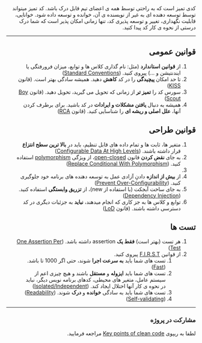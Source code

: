 <div dir="rtl">
کدی تمیز است که به راحتی توسط همه ی اعضای تیم قابل درک باشد. کد تمیز میتواند توسط توسعه دهنده ای به غیر از نویسنده ی آن، خوانده و توسعه داده شود. خوانایی، قابلیت نگهداری، تغییر و توسعه پذیری کد، تنها زمانی امکان پذیر است که شما درک درستی از نحوه ی کار کد پیدا کنید.

_____________________________________

## قوانین عمومی

1. از **قوانین استاندارد** (مثل: نام گذاری کلاس ها و توابع، میزان فرورفتگی یا ایندنتیشن و ...) پیروی کنید. ([Standard Conventions][Standard Conventions])
2. تا حد امکان **پیچیدگی** را در کد **کاهش** دهید. همیشه سادگی بهتر است. (قانون [KISS][KISS])
3. سورس کد را **تمیز تر** از زمانی که تحویل می گیرید، تحویل دهید. (قانون [Boy Scout][Boy Scout])
4. همیشه به دنبال **یافتن مشکلات و ایرادات** در کد باشید. برای برطرف کردن آنها، **علل اصلی و ریشه ای** را شناسایی کنید. (قانون [RCA][RCA])

## قوانین طراحی

1. متغیر ها، ثابت ها و تمام داده های قابل تنظیم، باید در **بالا ترین سطح انتزاع** قرار داشته باشند. ([Configurable Data At High Levels][Configurable Data At High Levels])
2. به جای **نقض کردن** قانون [open-closed][open-closed]، از ویژگی [polymorphism][polymorphism] استفاده کنید. ([Replace Conditional With Polymorphism][Replace Conditional With Polymorphism])
3.
4. از **بیش از اندازه** دادنِ آزادی عمل به توسعه دهنده های برنامه خود جلوگیری کنید. ([Prevent Over-Configurability][Prevent Over-Configurability])
5. به جای ساخت آبجکت (با استفاده از new)، از **تزریق وابستگی** استفاده کنید. ([Dependency Injection][Dependency Injection])
6. توابع و کلاس ها به جز کاری که انجام میدهند، **نباید** به جزئیات دیگری در کد دسترسی داشته باشند. (قانون [LoD][LoD])

## تست ها

1. هر تست (بهتر است) **فقط یک** assertion داشته باشد. ([One Assertion Per Test][One Assertion Per Test])
2. از قوانین [F.I.R.S.T][F.I.R.S.T] پیروی کنید.
   1. تست های شما باید **به سرعت اجرا** شوند، حتی اگر 1000 تا باشد. ([Fast][Fast])
   2. تست های شما باید **ایزوله** و **مستقل** باشند و هیچ چیزی اعم از سیستم عامل، متغیر های محیطی، کدهای برنامه نویس دیگر، نباید در نحوه ی کار آنها اختلال ایجاد کند. ([Isolated/Independent][Isolated/Independent])
   3. تست های شما باید به سادگی **خوانده** و **درک** شوند. ([Readability][Readability])
   4. ([Self-validating][Self-validating])

---

### مشارکت در پروژه

لطفا به ریپوی [Key points of clean code][Key points of clean code] مراجعه فرمایید.
</div>

[//]: # (قوانین عمومی)
[Standard Conventions]:https://www.google.com/search?q=standard+conventions+in+programming&client=firefox-b-d&sca_esv=600337699&bih=1247&biw=2560&hl=en&sxsrf=ACQVn09-2K8ClqJuqNYYCMM7cHuiX7oi7g%3A1705905381441&ei=5QyuZcjGGrmSkdUPkuOIqAc&ved=0ahUKEwiIzZ_isPCDAxU5SaQEHZIxAnUQ4dUDCBA&uact=5&oq=standard+conventions+in+programming&gs_lp=Egxnd3Mtd2l6LXNlcnAiI3N0YW5kYXJkIGNvbnZlbnRpb25zIGluIHByb2dyYW1taW5nMgcQIxiwAxgnMgoQABhHGNYEGLADMgoQABhHGNYEGLADMgoQABhHGNYEGLADMgoQABhHGNYEGLADMgoQABhHGNYEGLADMgoQABhHGNYEGLADMgoQABhHGNYEGLADMgoQABhHGNYEGLADSN0cUNobWNobcAJ4AZABAJgBAKABAKoBALgBA8gBAPgBAeIDBBgAIEGIBgGQBgk&sclient=gws-wiz-serp
[KISS]:https://www.google.com/search?client=firefox-b-d&sca_esv=600337699&sxsrf=ACQVn0-f1COpOvs7Bsqh0sedjHE1IlpiAg:1705904803111&q=KISS+principle+in+programming&spell=1&sa=X&ved=2ahUKEwi4mb3OrvCDAxV_SKQEHfoRBX0QirwEKAB6BAgOEAI&biw=2560&bih=1287&dpr=1.5
[Boy Scout]:https://www.google.com/search?client=firefox-b-d&q=Boy+scout+principle
[RCA]:https://www.google.com/search?q=RCA+principle+in+programming&source=lmns&bih=1287&biw=1110&client=firefox-b-d&hl=en&sa=X&ved=2ahUKEwi-iJi7sPCDAxX1caQEHQesCC4Q0pQJKAB6BAgBEAI

[//]: # (قوانین طراحی)
[Configurable Data At High Levels]:https://www.google.com/search?q=Keep+Configurable+Data+At+High+Levels&client=firefox-b-d&sca_esv=5c40852b81bce253&sxsrf=ACQVn080Vtmpoaci5xNevh2PdaAOilZKjA%3A1706983826718&ei=koG-Ze-9K7mpi-gP8vangAg&ved=0ahUKEwjvzoOl4o-EAxW51AIHHXL7CYAQ4dUDCBA&oq=Keep+Configurable+Data+At+High+Levels&gs_lp=Egxnd3Mtd2l6LXNlcnAiJUtlZXAgQ29uZmlndXJhYmxlIERhdGEgQXQgSGlnaCBMZXZlbHMyBBAjGCcyBBAjGCcyBBAjGCcyBRAAGIAEMgYQABgWGB4yCxAAGIAEGIoFGIYDMgsQABiABBiKBRiGA0itNlD_BViSCXACeAGQAQCYAa8DoAHcBaoBBTMtMS4xuAEMyAEA-AEBwgIKEAAYRxjWBBiwA-IDBBgAIEGIBgGQBgQ&sclient=gws-wiz-serp
[open-closed]:https://www.google.com/search?q=open-closed+principle&source=lmns&bih=1183&biw=1151&client=firefox-b-d&hl=en&sa=X&ved=2ahUKEwjoj8LT9Y-EAxUYTKQEHSZjA-kQ0pQJKAB6BAgBEAI
[polymorphism]:https://www.google.com/search?q=polymorphism+software+engineering&client=firefox-b-d&sca_esv=c3f7936c6fd1a8dc&bih=1184&biw=2304&hl=en&sxsrf=ACQVn08cxYv5fgd7CjYxBMJJ8S2orIyZCQ%3A1706989062014&ei=Bpa-Ze8_0KaL6A-JuYWACQ&oq=polymorphism+s&gs_lp=Egxnd3Mtd2l6LXNlcnAiDnBvbHltb3JwaGlzbSBzKgIIADILEAAYgAQYigUYkQIyCxAAGIAEGIoFGJECMgsQABiABBiKBRiRAjILEAAYgAQYigUYkQIyBRAAGIAEMgUQABiABDIFEAAYgAQyBRAAGIAEMgUQABiABDIFEAAYgARI4EFQ1ilYnzNwAngBkAEAmAGDA6ABrwWqAQMzLTK4AQPIAQD4AQHCAgoQABhHGNYEGLADwgINEAAYgAQYigUYQxiwA8ICChAjGIAEGIoFGCfCAgQQIxgnwgIKEAAYgAQYigUYQ8ICCBAAGIAEGMsB4gMEGAAgQYgGAZAGCg&sclient=gws-wiz-serp
[Replace Conditional With Polymorphism]:https://www.google.com/search?client=firefox-b-d&q=Replace+Conditional+With+Polymorphism
[Prevent Over-Configurability]:https://www.google.com/search?q=prevent+over-configurability+in+software+development&client=firefox-b-d&sca_esv=600673538&hl=en&sxsrf=ACQVn0_HaGEsvW-AJSqm3jLZnxJfiDN5tQ%3A1705998019031&ei=w3avZeu0AeiJi-gPn-mS4AQ&oq=Prevent+over-configurability&gs_lp=Egxnd3Mtd2l6LXNlcnAiHFByZXZlbnQgb3Zlci1jb25maWd1cmFiaWxpdHkqAggAMgcQIxiwAxgnMgoQABhHGNYEGLADMgoQABhHGNYEGLADMgoQABhHGNYEGLADMgoQABhHGNYEGLADMgoQABhHGNYEGLADMgoQABhHGNYEGLADMgoQABhHGNYEGLADMgoQABhHGNYEGLADSPIWUABYAHABeAGQAQCYAQCgAQCqAQC4AQHIAQDiAwQYACBBiAYBkAYJ&sclient=gws-wiz-serp
[Dependency Injection]:https://www.google.com/search?client=firefox-b-d&q=devpendency+injection
[LoD]:https://www.google.com/search?q=law+of+demeter&client=firefox-b-d&sca_esv=602140452&sxsrf=ACQVn09ybUpL7K4NnL5KzYu0wb69Qfj7jQ%3A1706441247896&ei=Hzq2Zc6TNvaFxc8PktKlqA0&oq=principle+of+least+knowledge&gs_lp=Egxnd3Mtd2l6LXNlcnAiHHByaW5jaXBsZSBvZiBsZWFzdCBrbm93bGVkZ2VI0gNQAFgAcAB4AJABAJgBAKABAKoBALgBA8gBAOIDBBgAIEE&sclient=gws-wiz-serp&ved=0ahUKEwiOn6SD_f-DAxX2QvEDHRJpCdUQ4dUDCBA&uact=5

[//]: # (تست ها)
[One Assertion Per Test]:https://www.google.com/search?q=One+assert+per+test+principel&client=firefox-b-d&sca_esv=601759512&sxsrf=ACQVn0_pHHKj3NR9hJjKQTgAls9Ctm4OaA%3A1706288379195&ei=--SzZdO-C82Hxc8P8Kic-AQ&ved=0ahUKEwiTqOfFw_uDAxXNQ_EDHXAUB08Q4dUDCBA&uact=5&oq=One+assert+per+test+principel&gs_lp=Egxnd3Mtd2l6LXNlcnAiHU9uZSBhc3NlcnQgcGVyIHRlc3QgcHJpbmNpcGVsSMIyUABY3S1wAHgBkAEAmAEAoAEAqgEAuAEDyAEA-AEC-AEB4gMEGAAgQQ&sclient=gws-wiz-serp
[F.I.R.S.T]:https://www.google.com/search?q=F.I.R.S.T+principles+of+testing&client=firefox-b-d&sca_esv=602429663&sxsrf=ACQVn0_qC-m4AhcZzqiKkabWGtRZCwSaxw%3A1706557902727&ei=zgG4ZYyIK-CYi-gPs4eRyAI&ved=0ahUKEwiMp9HMr4OEAxVgzAIHHbNDBCkQ4dUDCBA&uact=5&oq=F.I.R.S.T+principles+of+testing&gs_lp=Egxnd3Mtd2l6LXNlcnAiH0YuSS5SLlMuVCBwcmluY2lwbGVzIG9mIHRlc3RpbmcyBRAAGIAEMgsQABiABBiKBRiGAzILEAAYgAQYigUYhgNI_ANQAFgAcAB4AZABAJgBnAKgAZwCqgEDMi0xuAEDyAEA-AEC-AEB4gMEGAAgQQ&sclient=gws-wiz-serp
[Fast]:https://www.google.com/search?client=firefox-b-d&q=Fast+principle+in+teting
[Isolated/Independent]:https://www.google.com/search?q=isolation+in+testing&client=firefox-b-d&sca_esv=5ee345275e04b3bb&sxsrf=ACQVn0-nhUyEHNmtORK6i2FCDChzXkt1BQ%3A1707244106997&ei=SnrCZeS2PMeqkdUPkPa2qAM&oq=isolation+in+testing&gs_lp=Egxnd3Mtd2l6LXNlcnAiFGlzb2xhdGlvbiBpbiB0ZXN0aW5nKgIIADIEEAAYHjIGEAAYCBgeMgYQABgIGB4yBhAAGAgYHjIGEAAYCBgeMgYQABgIGB4yBhAAGAgYHkjkPVCsDViAMXAPeACQAQGYAYYDoAGZCaoBBTItMy4xuAEByAEA-AEBwgIKEAAYRxjWBBiwA8ICCBAAGIAEGKIEwgIHEAAYgAQYDcICCBAhGKABGMMEwgIGEAAYBxgewgIIEAAYBxgeGA_CAggQABgFGAcYHsICCBAAGAgYBxgewgIJEAAYgAQYDRgK4gMEGAAgQYgGAZAGCA&sclient=gws-wiz-serp
[Readability]:https://www.google.com/search?q=Readability+in+tests&client=firefox-b-d&sca_esv=8cd01c0eb9e4bd98&sxsrf=ACQVn09VDxYVnWFCnly9aunTQaKwXZzw2g%3A1707077737717&ei=afC_ZYi0K7SLi-gPraeNkAk&ved=0ahUKEwjIjKSRwJKEAxW0xQIHHa1TA5IQ4dUDCBA&uact=5&oq=Readability+in+tests&gs_lp=Egxnd3Mtd2l6LXNlcnAiFFJlYWRhYmlsaXR5IGluIHRlc3RzMgQQIxgnMgYQABgWGB4yBhAAGBYYHjIGEAAYFhgeMgYQABgWGB4yBhAAGBYYHjIGEAAYFhgeMgYQABgWGB4yBhAAGBYYHjIGEAAYFhgeSNwVUL0GWKUTcAN4AJABAZgBnAOgAbYMqgEHMi0yLjIuMbgBA8gBAPgBAcICChAAGEcY1gQYsAPiAwQYACBBiAYBkAYI&sclient=gws-wiz-serp
[Self-validating]:https://www.google.com/search?client=firefox-b-d&q=Self-validating+in+testing#ip=1

[//]: # (مشارکت در پروژه)
[Key points of clean code]:https://github.com/alisalehi1380/Key-points-of-clean-code